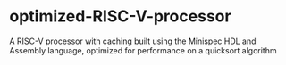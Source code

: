 # optimized-RISC-V-processor
A RISC-V processor with caching built using the Minispec HDL and Assembly language, optimized for performance on a quicksort algorithm
